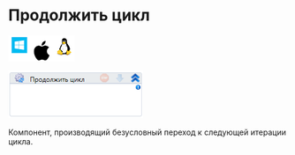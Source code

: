 # Продолжить цикл

![](<../../../.gitbook/assets/image (100) (1) (10) (116).png>)

![](<../../../.gitbook/assets/image (223).png>)

Компонент, производящий безусловный переход к следующей итерации цикла.
